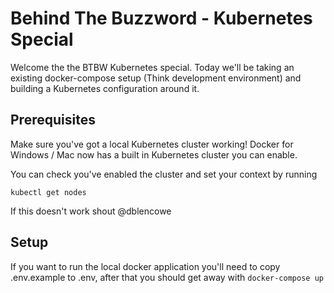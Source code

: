 # Behind The Buzzword - Kubernetes Special
Welcome the the BTBW Kubernetes special. Today we'll be taking an existing docker-compose setup (Think development environment) and building a Kubernetes configuration around it.

## Prerequisites
Make sure you've got a local Kubernetes cluster working! Docker for Windows / Mac now has a built in Kubernetes cluster you can enable.

You can check you've enabled the cluster and set your context by running
```
kubectl get nodes
```

If this doesn't work shout @dblencowe

## Setup
If you want to run the local docker application you'll need to copy .env.example to .env, after that you should get away with `docker-compose up`